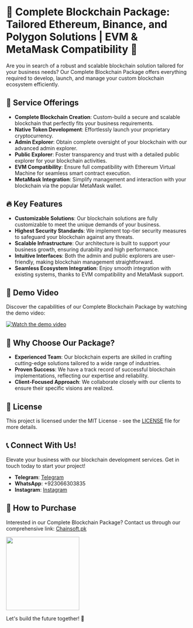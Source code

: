 # 🌟 Complete Blockchain Package: Tailored Ethereum, Binance, and Polygon Solutions | EVM & MetaMask Compatibility 🌟

Are you in search of a robust and scalable blockchain solution tailored for your business needs? Our Complete Blockchain Package offers everything required to develop, launch, and manage your custom blockchain ecosystem efficiently.

## 🚀 Service Offerings

- **Complete Blockchain Creation**: Custom-build a secure and scalable blockchain that perfectly fits your business requirements.
- **Native Token Development**: Effortlessly launch your proprietary cryptocurrency.
- **Admin Explorer**: Obtain complete oversight of your blockchain with our advanced admin explorer.
- **Public Explorer**: Foster transparency and trust with a detailed public explorer for your blockchain activities.
- **EVM Compatibility**: Ensure full compatibility with Ethereum Virtual Machine for seamless smart contract execution.
- **MetaMask Integration**: Simplify management and interaction with your blockchain via the popular MetaMask wallet.

## 🔥 Key Features

- **Customizable Solutions**: Our blockchain solutions are fully customizable to meet the unique demands of your business.
- **Highest Security Standards**: We implement top-tier security measures to safeguard your blockchain against any threats.
- **Scalable Infrastructure**: Our architecture is built to support your business growth, ensuring durability and high performance.
- **Intuitive Interfaces**: Both the admin and public explorers are user-friendly, making blockchain management straightforward.
- **Seamless Ecosystem Integration**: Enjoy smooth integration with existing systems, thanks to EVM compatibility and MetaMask support.

## 🎥 Demo Video

Discover the capabilities of our Complete Blockchain Package by watching the demo video:

[![Watch the demo video](https://github.com/Chainsoft-official/EVM-Compatible-Blockchain-Solutions/blob/main/Folder/youtubeTumbnail.jpg)](https://www.youtube.com/watch?v=nhH_FeDMeEU)


## 💼 Why Choose Our Package?

- **Experienced Team**: Our blockchain experts are skilled in crafting cutting-edge solutions tailored to a wide range of industries.
- **Proven Success**: We have a track record of successful blockchain implementations, reflecting our expertise and reliability.
- **Client-Focused Approach**: We collaborate closely with our clients to ensure their specific visions are realized.

## 📄 License

This project is licensed under the MIT License - see the [LICENSE](LICENSE) file for more details.

## 📞 Connect With Us!

Elevate your business with our blockchain development services. Get in touch today to start your project!

- **Telegram**: [Telegram](https://web.telegram.org/a/)
- **WhatsApp**: +923066303835
- **Instagram**: [Instagram](https://www.instagram.com/chainsoft_officiall/)

## 🛒 How to Purchase

Interested in our Complete Blockchain Package? Contact us through our comprehensive link: [Chainsoft.pk](https://linktr.ee/Chainsoft.pk?utm_source=linktree_admin_share)

<p float="left">
  <img src="https://github.com/user-attachments/assets/226a790b-9dc6-4425-a735-54f83cdac537" width="200" />
</p>

Let's build the future together! 🚀
